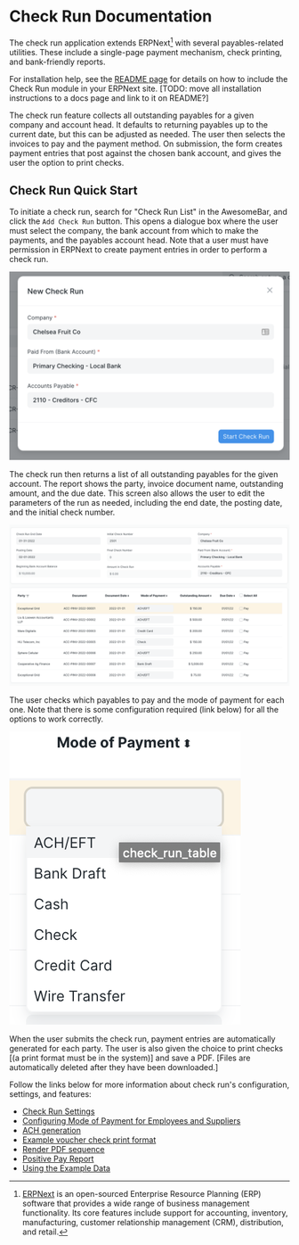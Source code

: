 # Check Run Documentation

The check run application extends ERPNext[^1] with several payables-related utilities. These include a single-page payment mechanism, check printing, and bank-friendly reports.

For installation help, see the [README page](../../README.md) for details on how to include the Check Run module in your ERPNext site. [TODO: move all installation instructions to a docs page and link to it on README?]

The check run feature collects all outstanding payables for a given company and account head. It defaults to returning payables up to the current date, but this can be adjusted as needed. The user then selects the invoices to pay and the payment method. On submission, the form creates payment entries that post against the chosen bank account, and gives the user the option to print checks.

## Check Run Quick Start

To initiate a check run, search for "Check Run List" in the AwesomeBar, and click the `Add Check Run` button. This opens a dialogue box where the user must select the company, the bank account from which to make the payments, and the payables account head. Note that a user must have permission in ERPNext to create payment entries in order to perform a check run.

![New Check Run dialogue box showing the mandatory fields the user must fill in for Company, Paid From (Bank Account), and Accounts Payable.](../assets/InitiatingCheckRunDialogue.png)

The check run then returns a list of all outstanding payables for the given account. The report shows the party, invoice document name, outstanding amount, and the due date. This screen also allows the user to edit the parameters of the run as needed, including the end date, the posting date, and the initial check number.

![Check run parameters and results. The user can edit the Check Run End Date, Posting Date, Initial Check Number, Company, Paid From (Bank Account), and Accounts Payable fields. The Beginning Bank Account Balance, Final Check Number, and Amount in Check Run are calculated. The table shows a list of outstanding payables, with columns for Party, Document, Document Date, Mode of Payment, Outstanding Amount, Due Date, and a check box to Pay.](../assets/CheckRunScreen.png)

The user checks which payables to pay and the mode of payment for each one. Note that there is some configuration required (link below) for all the options to work correctly.

![Detail view of the dropdown menu for the mode of payment. Options include ACH/EFT, Bank Draft, Cash, Check, Credit Card, and Wire Transfer.](../assets/ModeOfPayment.png)

When the user submits the check run, payment entries are automatically generated for each party. The user is also given the choice to print checks [(a print format must be in the system)] and save a PDF. [Files are automatically deleted after they have been downloaded.]

Follow the links below for more information about check run's configuration, settings, and features:

- [Check Run Settings]()
- [Configuring Mode of Payment for Employees and Suppliers]()
- [ACH generation]()
- [Example voucher check print format]()
- [Render PDF sequence]()
- [Positive Pay Report](./postivepay.md)
- [Using the Example Data]()

[^1]: [ERPNext](https://erpnext.com/) is an open-sourced Enterprise Resource Planning (ERP) software that provides a wide range of business management functionality. Its core features include support for accounting, inventory, manufacturing, customer relationship management (CRM), distribution, and retail.

